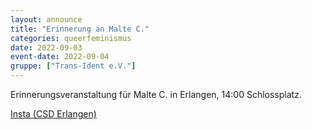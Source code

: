 ```yaml
---
layout: announce
title: "Erinnerung an Malte C."
categories: queerfeminismus
date: 2022-09-03
event-date: 2022-09-04
gruppe: ["Trans-Ident e.V."]
---
```


Erinnerungsveranstaltung für Malte C. in Erlangen, 14:00 Schlossplatz.

[Insta (CSD Erlangen)](https://www.instagram.com/p/CiAxMVhNHXS/)
